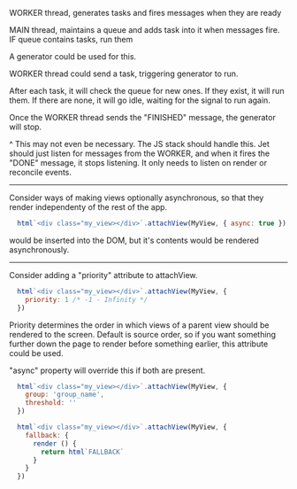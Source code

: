 WORKER thread, generates tasks and fires messages when they are ready

MAIN thread, maintains a queue and adds task into it when messages fire.
IF queue contains tasks, run them

A generator could be used for this.

WORKER thread could send a task, triggering generator to run.

After each task, it will check the queue for new ones. 
If they exist, it will run them.
If there are none, it will go idle, waiting for the signal to run again.

Once the WORKER thread sends the "FINISHED" message, the generator will stop.

^ This may not even be necessary. The JS stack should handle this. Jet should
just listen for messages from the WORKER, and when it fires the "DONE" message,
it stops listening. It only needs to listen on render or reconcile events.

---

Consider ways of making views optionally asynchronous, so that they render independenty of the rest of the app.

```js
  html`<div class="my_view></div>`.attachView(MyView, { async: true })
```

<div class="my_view"></div> would be inserted into the DOM, but it's contents would be rendered asynchronously.

---

Consider adding a "priority" attribute to attachView.

```js
  html`<div class="my_view></div>`.attachView(MyView, {
    priority: 1 /* -1 - Infinity */
  })
```

Priority determines the order in which views of a parent view should be rendered to the screen. Default is source order, so if you want something further down the page to render before something earlier, this attribute could be used.

"async" property will override this if both are present.

```js
  html`<div class="my_view></div>`.attachView(MyView, {
    group: 'group_name',
    threshold: ''
  })
```

```js
  html`<div class="my_view></div>`.attachView(MyView, {
    fallback: {
      render () {
        return html`FALLBACK`
      }
    }
  })
```